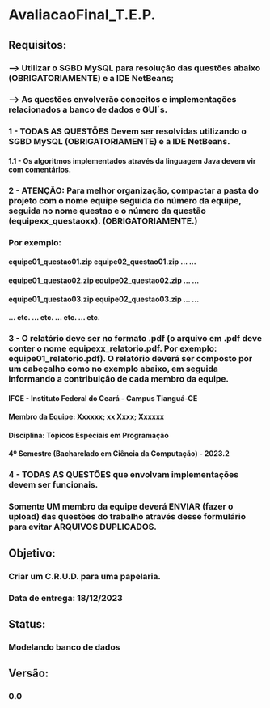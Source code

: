 # AvaliacaoFinal_T.E.P.
## Requisitos:
### --> Utilizar o SGBD MySQL para resolução das questões abaixo (OBRIGATORIAMENTE) e a IDE NetBeans;
### --> As questões envolverão conceitos e implementações relacionados a banco de dados e GUI´s.

### 1 - TODAS AS QUESTÕES Devem ser resolvidas utilizando o SGBD MySQL (OBRIGATORIAMENTE) e a IDE NetBeans. 
####  1.1 - Os algoritmos implementados através da linguagem Java devem vir com comentários.

### 2 - ATENÇÃO: Para melhor organização, compactar a pasta do projeto com o nome equipe seguida do número da equipe, seguida no nome  questao e o número da questão (equipexx_questaoxx). (OBRIGATORIAMENTE.)
### Por exemplo: 

####  equipe01_questao01.zip           equipe02_questao01.zip                 ...                 ...
####  equipe01_questao02.zip           equipe02_questao02.zip                 ...                 ...
####  equipe01_questao03.zip           equipe02_questao03.zip                 ...                 ...
####  ... etc.                                                         ... etc.                                  ... etc.           ... etc.
 
### 3 - O relatório deve ser no formato .pdf (o arquivo em .pdf deve conter o nome equipexx_relatorio.pdf. Por exemplo: equipe01_relatorio.pdf). O relatório deverá ser composto por um cabeçalho como no exemplo abaixo, em seguida informando a contribuição de cada membro da equipe.  

####  IFCE - Instituto Federal do Ceará - Campus Tianguá-CE
####  Membro da Equipe: Xxxxxx;  xx Xxxx;  Xxxxxx
####  Disciplina: Tópicos Especiais em Programação
####  4º Semestre (Bacharelado em Ciência da Computação) - 2023.2

### 4 - TODAS AS QUESTÕES que envolvam implementações devem ser funcionais.
 
### Somente UM membro da equipe deverá ENVIAR (fazer o upload) das questões do trabalho através desse formulário para evitar ARQUIVOS DUPLICADOS.

## Objetivo:
###  Criar um C.R.U.D. para uma papelaria.
###  Data de entrega: 18/12/2023

## Status: 
### Modelando banco de dados

## Versão: 
### 0.0

